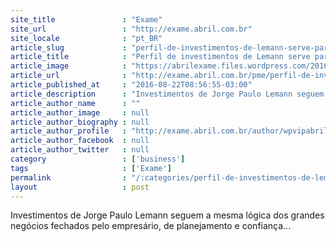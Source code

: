 ```yaml
---
site_title               : "Exame"
site_url                 : "http://exame.abril.com.br"
site_locale              : "pt_BR"
article_slug             : "perfil-de-investimentos-de-lemann-serve-para-outros-negocios"
article_title            : "Perfil de investimentos de Lemann serve para outros negócios"
article_image            : "https://abrilexame.files.wordpress.com/2016/09/size_960_16_9_lemannn8.jpg?quality=70&strip=all&w=960"
article_url              : "http://exame.abril.com.br/pme/perfil-de-investimentos-de-lemann-serve-para-outros-negocios/"
article_published_at     : "2016-08-22T08:56:55-03:00"
article_description      : "Investimentos de Jorge Paulo Lemann seguem a mesma lógica dos grandes negócios fechados pelo empresário, de planejamento e confiança..."
article_author_name      : ""
article_author_image     : null
article_author_biography : null
article_author_profile   : "http://exame.abril.com.br/author/wpvipabril/"
article_author_facebook  : null
article_author_twitter   : null
category                 : ['business']
tags                     : ['Exame']
permalink                : "/:categories/perfil-de-investimentos-de-lemann-serve-para-outros-negocios/"
layout                   : post
---
```


Investimentos de Jorge Paulo Lemann seguem a mesma lógica dos grandes negócios fechados pelo empresário, de planejamento e confiança...
